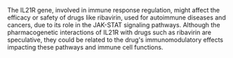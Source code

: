 The IL21R gene, involved in immune response regulation, might affect the efficacy or safety of drugs like ribavirin, used for autoimmune diseases and cancers, due to its role in the JAK-STAT signaling pathways. Although the pharmacogenetic interactions of IL21R with drugs such as ribavirin are speculative, they could be related to the drug's immunomodulatory effects impacting these pathways and immune cell functions.